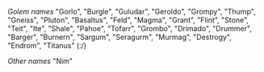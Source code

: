 _Golem names_
"Gorlo",
"Burgle",
"Guludar",
"Geroldo",
"Grompy",
"Thump",
"Gneiss",
"Pluton",
"Basaltus",
"Feld",
"Magma",
"Grant",
"Flint",
"Stone",
"Teit",
"Ite",
"Shale",
"Pahoe",
"Tofarr",
"Grombo",
"Drimado",
"Drummer",
"Barger",
"Burnern",
"Sargum",
"Seragurm",
"Murmag",
"Destrogy",
"Endrom",
"Titanus" (:/)


_Other names_
"Nim"